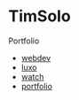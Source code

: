 # TimSolo
Portfolio

* [webdev](stavrdriff.github.io/webdev/)
* [luxo](stavrdriff.github.io/luxo/)
* [watch](stavrdriff.github.io/watch/)
* [portfolio](stavrdriff.github.io/portfolio/)
